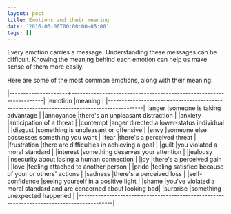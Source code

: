 ```yaml
---
layout: post
title: Emotions and their meaning
date: '2016-03-06T00:00:00-05:00'
tags: []
---
```

Every emotion carries a message. Understanding these messages can be difficult. Knowing the meaning behind each emotion can help us make sense of them more easily.

Here are some of the most common emotions, along with their meaning:

|---------------------+--------------------------------------------------------------------|
|emotion              |meaning                                                             |
|---------------------+--------------------------------------------------------------------|
|anger                |someone is taking advantage                                         |
|annoyance            |there's an unpleasant distraction                                   |
|anxiety              |anticipation of a threat                                            |
|contempt             |anger directed a lower-status individual                            |
|disgust              |something is unpleasant or offensive                                |
|envy                 |someone else possesses something you want                           |
|fear                 |there's a perceived threat                                          |
|frustration          |there are difficulties in achieving a goal                          |
|guilt                |you violated a moral standard                                       |
|interest             |something deserves your attention                                   |
|jealousy             |insecurity about losing a human connection                          |
|joy                  |there's a perceived gain                                            |
|love                 |feeling attached to another person                                  |
|pride                |feeling satisfied because of your or others' actions                |
|sadness              |there's a perceived loss                                            |
|self-confidence      |seeing yourself in a positive light                                 |
|shame                |you've violated a moral standard and are concerned about looking bad|
|surprise             |something unexpected happened                                       |
|---------------------+--------------------------------------------------------------------|
